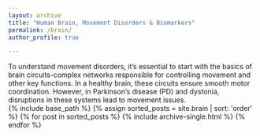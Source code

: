 ```yaml
---
layout: archive
title: "Human Brain, Movement Disorders & Biomarkers"
permalink: /brain/
author_profile: true

---
```

To understand movement disorders, it’s essential to start with the basics of brain circuits-complex networks responsible for controlling movement and other key functions. In a healthy brain, these circuits ensure smooth motor coordination. However, in Parkinson’s disease (PD) and dystonia, disruptions in these systems lead to movement issues.  
{% include base_path %}
{% assign sorted_posts = site.brain | sort: 'order' %}
{% for post in sorted_posts %}
  {% include archive-single.html %}
{% endfor %}
